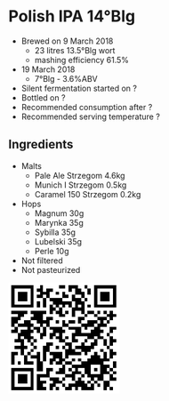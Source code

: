 # Polish IPA 14°Blg

  * Brewed on 9 March 2018
    * 23 litres 13.5°Blg wort
    * mashing efficiency 61.5%
  * 19 March 2018
    * 7°Blg - 3.6%ABV
  * Silent fermentation started on ?
  * Bottled on ?
  * Recommended consumption after ?
  * Recommended serving temperature ?

## Ingredients

  * Malts
    * Pale Ale Strzegom 4.6kg
    * Munich I Strzegom 0.5kg
    * Caramel 150 Strzegom 0.2kg
  * Hops
    * Magnum 30g 
    * Marynka 35g
    * Sybilla 35g
    * Lubelski 35g
    * Perle 10g
  * Not filtered
  * Not pasteurized

![qrcode](qrs/14.png)

